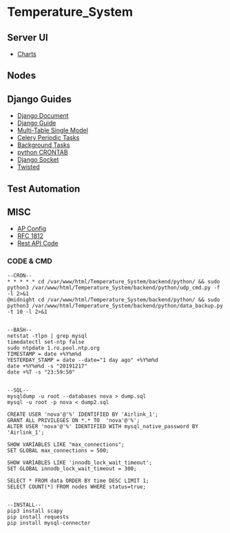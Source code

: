 # Temperature_System


## Server UI

- [Charts](https://www.chartjs.org/)

## Nodes



## Django Guides
 - [Django Document](https://docs.djangoproject.com/en/3.0/)
 - [Django Guide](https://simpleisbetterthancomplex.com/series/beginners-guide/1.11/)
 - [Multi-Table Single Model](https://stackoverflow.com/questions/5036357/single-django-model-multiple-tables)
 - [Celery Periodic Tasks](https://docs.celeryproject.org/en/latest/userguide/periodic-tasks.html)
 - [Background Tasks](https://django-background-tasks.readthedocs.io/en/latest/)
 - [python CRONTAB](https://pypi.org/project/python-crontab/) 
 - [Django Socket](https://pypi.org/project/django-socket-server/)
 - [Twisted](https://twistedmatrix.com/trac/)


## Test Automation


## MISC
- [AP Config](https://www.diyhobi.com/install-wifi-hotspot-raspberry-pi-ubuntu-mate/)
- [RFC 1812](https://tools.ietf.org/html/rfc1812#section-2)
- [Rest API Code](https://www.restapitutorial.com/httpstatuscodes.html)


### CODE & CMD
```
--CRON--
* * * * * cd /var/www/html/Temperature_System/backend/python/ && sudo python3 /var/www/html/Temperature_System/backend/python/udp_cmd.py -f -l 2>&1
@midnight cd /var/www/html/Temperature_System/backend/python/ && sudo python3 /var/www/html/Temperature_System/backend/python/data_backup.py -t 10 -l 2>&1


--BASH--
netstat -tlpn | grep mysql
timedatectl set-ntp false
sudo ntpdate 1.ro.pool.ntp.org
TIMESTAMP = date +%Y%m%d
YESTERDAY_STAMP = date --date="1 day ago" +%Y%m%d
date +%Y%m%d -s "20191217"
date +%T -s "23:59:50"


--SQL--
mysqldump -u root --databases nova > dump.sql
mysql -u root -p nova < dump2.sql

CREATE USER 'nova'@'%' IDENTIFIED BY 'Airlink_1';
GRANT ALL PRIVILEGES ON *.* TO  'nova'@'%';
ALTER USER 'nova'@'%' IDENTIFIED WITH mysql_native_password BY 'Airlink_1';  

SHOW VARIABLES LIKE "max_connections";
SET GLOBAL max_connections = 500;

SHOW VARIABLES LIKE 'innodb_lock_wait_timeout';
SET GLOBAL innodb_lock_wait_timeout = 300;

SELECT * FROM data ORDER BY time DESC LIMIT 1;
SELECT COUNT(*) FROM nodes WHERE status=true;


--INSTALL--
pip3 install scapy
pip install requests
pip install mysql-connector


```